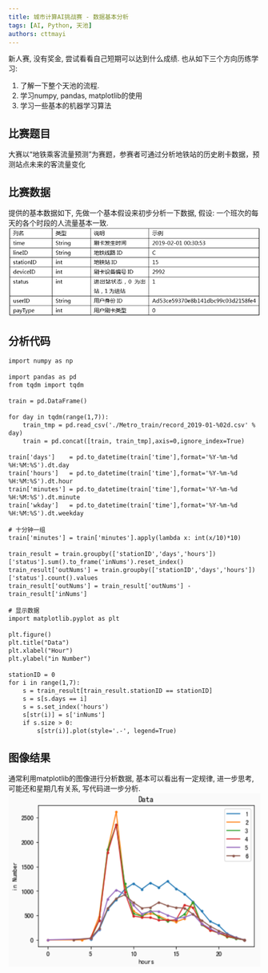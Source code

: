 ```yaml
---
title: 城市计算AI挑战赛 - 数据基本分析
tags: [AI, Python, 天池]
authors: cttmayi
---
```


新人赛, 没有奖金, 尝试看看自己短期可以达到什么成绩.  也从如下三个方向历练学习:
1. 了解一下整个天池的流程.
2. 学习numpy, pandas, matplotlib的使用
3. 学习一些基本的机器学习算法

## 比赛题目
大赛以“地铁乘客流量预测”为赛题，参赛者可通过分析地铁站的历史刷卡数据，预测站点未来的客流量变化

## 比赛数据
提供的基本数据如下, 先做一个基本假设来初步分析一下数据, 假设: 一个班次的每天的各个时段的人流量基本一致.
![image](./image-735ad8c6.png)

## 分析代码
```
import numpy as np

import pandas as pd
from tqdm import tqdm

train = pd.DataFrame()

for day in tqdm(range(1,7)):
    train_tmp = pd.read_csv('./Metro_train/record_2019-01-%02d.csv' % day)
    train = pd.concat([train, train_tmp],axis=0,ignore_index=True)

train['days']    = pd.to_datetime(train['time'],format='%Y-%m-%d %H:%M:%S').dt.day
train['hours']   = pd.to_datetime(train['time'],format='%Y-%m-%d %H:%M:%S').dt.hour
train['minutes'] = pd.to_datetime(train['time'],format='%Y-%m-%d %H:%M:%S').dt.minute
train['wkday']   = pd.to_datetime(train['time'],format='%Y-%m-%d %H:%M:%S').dt.weekday 

# 十分钟一组
train['minutes'] = train['minutes'].apply(lambda x: int(x/10)*10)

train_result = train.groupby(['stationID','days','hours'])['status'].sum().to_frame('inNums').reset_index()
train_result['outNums'] = train.groupby(['stationID','days','hours'])['status'].count().values
train_result['outNums'] = train_result['outNums'] - train_result['inNums']

# 显示数据
import matplotlib.pyplot as plt

plt.figure()
plt.title("Data")
plt.xlabel("Hour")
plt.ylabel("in Number")

stationID = 0
for i in range(1,7):
    s = train_result[train_result.stationID == stationID]
    s = s[s.days == i]
    s = s.set_index('hours')
    s[str(i)] = s['inNums']
    if s.size > 0:
        s[str(i)].plot(style='.-', legend=True)
```

## 图像结果
通常利用matplotlib的图像进行分析数据, 基本可以看出有一定规律, 进一步思考, 可能还和星期几有关系, 写代码进一步分析.
![image](./image-fe8dd610.png)
